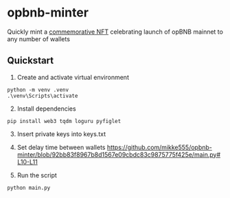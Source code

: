 # opbnb-minter
Quickly mint a [commemorative NFT](https://zkbridge.com/gallery/theOrigin) celebrating launch of opBNB mainnet to any number of wallets



## Quickstart
1. Create and activate virtual environment
```
python -m venv .venv
.\venv\Scripts\activate
```

2. Install dependencies
```
pip install web3 tqdm loguru pyfiglet
```

3. Insert private keys into keys.txt

4. Set delay time between wallets https://github.com/mikke555/opbnb-minter/blob/92bb83f8967b8d1567e09cbdc83c9875775f425e/main.py#L10-L11

5. Run the script
```
python main.py
```
